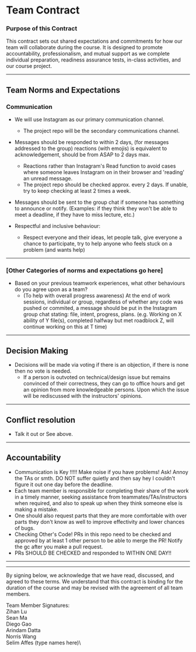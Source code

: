 # Team Contract

### Purpose of this Contract

This contract sets out shared expectations and commitments for how our team will collaborate during the course. It is designed to promote accountability, professionalism, and mutual support as we complete individual preparation, readiness assurance tests, in-class activities, and our course project.

---
## Team Norms and Expectations

### Communication

* We will use Instagram as our primary communication channel. 
  * The project repo will be the secondary communications channel.
* Messages should be responded to within 2 days, (for messages addressed to the group) reactions (with emojis) is equivalent to acknowledgement, should be
from ASAP to 2 days max.
  * Reactions rather than Instagram's Read function to avoid cases where someone leaves Instagram on in their browser and 'reading' an unread message. 
  * The project repo should be checked approx. every 2 days. If unable, try to keep checking at least 2 times a week.
* Messages should be sent to the group chat if someone has something to announce or notify. (Examples: if they think they won't be able to meet a deadline, if they have to miss lecture, etc.)


* Respectful and inclusive behaviour:
  * Respect everyone and their ideas, let people talk, give everyone a chance to participate, try to help anyone who feels stuck on a problem (and wants help)
---

### [Other Categories of norms and expectations go here]

* Based on your previous teamwork experiences, what other behaviours do you agree upon as a team?
    - (To help with overall progress awareness) At the end of work sessions, individual or group, regardless of whether any code was pushed or commited, a message should be put in the Instagram group chat stating: file, intent, progress, plans. (e.g. Working on X ability of Y file(s), completed halfway but met roadblock Z, will continue working on this at T time)
---

## Decision Making

* Decisions will be made via voting if there is an objection, if there is none then no vote is needed.
  * If a person is outvoted on technical/design issue but remains convinced of their correctness, they can go to office hours and get an opinion from more knowledgeable persons. Upon which the issue will be rediscussed with the instructors' opinions.
---
## Conflict resolution

* Talk it out or See above.
---

## Accountability
* Communication is Key !!!!! Make noise if you have problems! Ask! Annoy the TAs or smth. DO NOT suffer quietly and then say hey I couldn't figure it out one day before the deadline. 
* Each team member is responsible for completing their share of the work in a timely manner, seeking assistance from teammates/TAs/instructors when required, and also to speak up when they think someone else is making a mistake.
* One should also request parts that they are more comfortable with over parts they don't know as well to improve effectivity and lower chances of bugs.
* Checking Other's Code! PRs in this repo need to be checked and approved by at least 1 other person to be able to merge the PR! Notify the gc after you make a pull request.
* PRs SHOULD BE CHECKED and responded to WITHIN ONE DAY!!
---

---

By signing below, we acknowledge that we have read, discussed, and agreed to these terms. We understand that this contract is binding for the duration of the course and may be revised with the agreement of all team members.

Team Member Signatures:\
Zihan Lu\
Sean Ma\
Diego Gao\
Arindam Datta\
Norris Wang\
Selim Affes
(type names here)\
